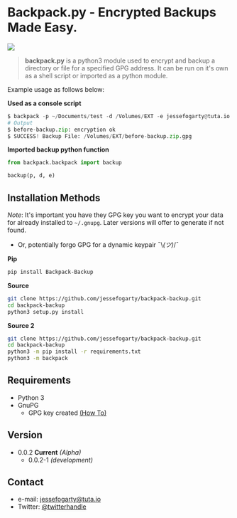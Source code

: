 Backpack.py - Encrypted Backups Made Easy.
======
![](https://img.shields.io/pypi/pyversions/3.svg?style=flat-square)

> **backpack.py** is a python3 module used to encrypt and backup a directory or file for a specified GPG address. It can be run on it's own as a shell script or imported as a python module.

Example usage as follows below:

**Used as a console script**

```python
$ backpack -p ~/Documents/test -d /Volumes/EXT -e jessefogarty@tuta.io
# Output
$ before-backup.zip: encryption ok
$ SUCCESS! Backup File: /Volumes/EXT/before-backup.zip.gpg
```

**Imported backup python function**
```python
from backpack.backpack import backup

backup(p, d, e)
```

## Installation Methods

*Note*: It's important you have they GPG key you want to encrypt your data for already installed to `~/.gnupg`. Later versions will offer to generate if not found. 
* Or, potentially forgo GPG for a dynamic keypair ¯\\_(ツ)_/¯

**Pip**
```sh
pip install Backpack-Backup
```

**Source**
```sh
git clone https://github.com/jessefogarty/backpack-backup.git
cd backpack-backup
python3 setup.py install
```

**Source 2**
```sh
git clone https://github.com/jessefogarty/backpack-backup.git
cd backpack-backup
python3 -m pip install -r requirements.txt
python3 -m backpack
```


## Requirements
* Python 3
* GnuPG
    * GPG key created [(How To)](https://docs.github.com/en/github/authenticating-to-github/generating-a-new-gpg-key)

## Version

* 0.0.2 **Current** *(Alpha)*
    * 0.0.2-1 *(development)*

## Contact
* e-mail: jessefogarty@tuta.io
* Twitter: [@twitterhandle](https://twitter.com/jessefogarty "twitterhandle on twitter")
